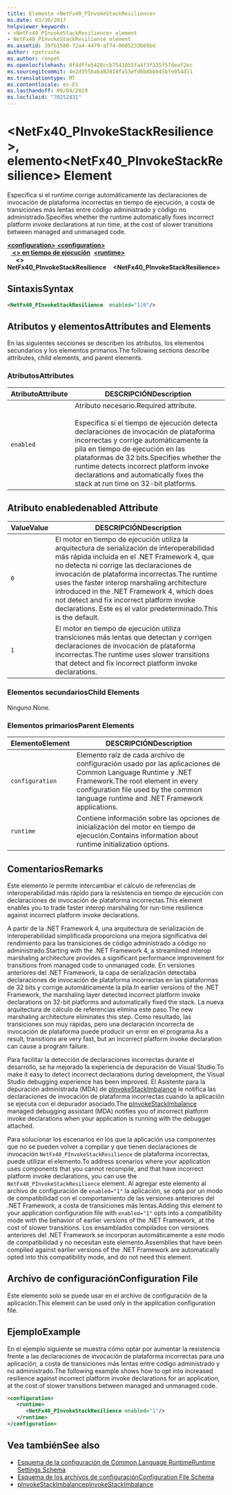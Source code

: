 ```yaml
---
title: Elemento <NetFx40_PInvokeStackResilience>
ms.date: 03/30/2017
helpviewer_keywords:
- <NetFx40_PInvokeStackResilience> element
- NetFx40_PInvokeStackResilience element
ms.assetid: 39fb1588-72a4-4479-af74-0605233b68bd
author: rpetrusha
ms.author: ronpet
ms.openlocfilehash: 8f4dffe5428ccb7541055fa4f3f335f57deaf2ec
ms.sourcegitcommit: 4e2d355baba82814fa53efd6b8bbb45bfe054d11
ms.translationtype: MT
ms.contentlocale: es-ES
ms.lasthandoff: 09/04/2019
ms.locfileid: "70252431"
---
```

# <a name="netfx40_pinvokestackresilience-element"></a><span data-ttu-id="fb9f6-102">\<NetFx40_PInvokeStackResilience >, elemento</span><span class="sxs-lookup"><span data-stu-id="fb9f6-102">\<NetFx40_PInvokeStackResilience> Element</span></span>

<span data-ttu-id="fb9f6-103">Especifica si el runtime corrige automáticamente las declaraciones de invocación de plataforma incorrectas en tiempo de ejecución, a costa de transiciones más lentas entre código administrado y código no administrado.</span><span class="sxs-lookup"><span data-stu-id="fb9f6-103">Specifies whether the runtime automatically fixes incorrect platform invoke declarations at run time, at the cost of slower transitions between managed and unmanaged code.</span></span>

<span data-ttu-id="fb9f6-104">[ **\<configuration>** ](../configuration-element.md)</span><span class="sxs-lookup"><span data-stu-id="fb9f6-104">[**\<configuration>**](../configuration-element.md)</span></span>\
<span data-ttu-id="fb9f6-105">&nbsp;&nbsp;[ **\<> en tiempo de ejecución**](runtime-element.md)</span><span class="sxs-lookup"><span data-stu-id="fb9f6-105">&nbsp;&nbsp;[**\<runtime>**](runtime-element.md)</span></span>\
<span data-ttu-id="fb9f6-106">&nbsp;&nbsp;&nbsp;&nbsp; **\<> NetFx40_PInvokeStackResilience**</span><span class="sxs-lookup"><span data-stu-id="fb9f6-106">&nbsp;&nbsp;&nbsp;&nbsp;**\<NetFx40_PInvokeStackResilience>**</span></span>  

## <a name="syntax"></a><span data-ttu-id="fb9f6-107">Sintaxis</span><span class="sxs-lookup"><span data-stu-id="fb9f6-107">Syntax</span></span>

```xml
<NetFx40_PInvokeStackResilience  enabled="1|0"/>
```

## <a name="attributes-and-elements"></a><span data-ttu-id="fb9f6-108">Atributos y elementos</span><span class="sxs-lookup"><span data-stu-id="fb9f6-108">Attributes and Elements</span></span>

<span data-ttu-id="fb9f6-109">En las siguientes secciones se describen los atributos, los elementos secundarios y los elementos primarios.</span><span class="sxs-lookup"><span data-stu-id="fb9f6-109">The following sections describe attributes, child elements, and parent elements.</span></span>

### <a name="attributes"></a><span data-ttu-id="fb9f6-110">Atributos</span><span class="sxs-lookup"><span data-stu-id="fb9f6-110">Attributes</span></span>

|<span data-ttu-id="fb9f6-111">Atributo</span><span class="sxs-lookup"><span data-stu-id="fb9f6-111">Attribute</span></span>|<span data-ttu-id="fb9f6-112">DESCRIPCIÓN</span><span class="sxs-lookup"><span data-stu-id="fb9f6-112">Description</span></span>|
|---------------|-----------------|
|`enabled`|<span data-ttu-id="fb9f6-113">Atributo necesario.</span><span class="sxs-lookup"><span data-stu-id="fb9f6-113">Required attribute.</span></span><br /><br /> <span data-ttu-id="fb9f6-114">Especifica si el tiempo de ejecución detecta declaraciones de invocación de plataforma incorrectas y corrige automáticamente la pila en tiempo de ejecución en las plataformas de 32 bits.</span><span class="sxs-lookup"><span data-stu-id="fb9f6-114">Specifies whether the runtime detects incorrect platform invoke declarations and automatically fixes the stack at run time on 32-bit platforms.</span></span>|

## <a name="enabled-attribute"></a><span data-ttu-id="fb9f6-115">Atributo enabled</span><span class="sxs-lookup"><span data-stu-id="fb9f6-115">enabled Attribute</span></span>

|<span data-ttu-id="fb9f6-116">Value</span><span class="sxs-lookup"><span data-stu-id="fb9f6-116">Value</span></span>|<span data-ttu-id="fb9f6-117">DESCRIPCIÓN</span><span class="sxs-lookup"><span data-stu-id="fb9f6-117">Description</span></span>|
|-----------|-----------------|
|`0`|<span data-ttu-id="fb9f6-118">El motor en tiempo de ejecución utiliza la arquitectura de serialización de interoperabilidad más rápida incluida en el .NET Framework 4, que no detecta ni corrige las declaraciones de invocación de plataforma incorrectas.</span><span class="sxs-lookup"><span data-stu-id="fb9f6-118">The runtime uses the faster interop marshaling architecture introduced in the .NET Framework 4, which does not detect and fix incorrect platform invoke declarations.</span></span> <span data-ttu-id="fb9f6-119">Este es el valor predeterminado.</span><span class="sxs-lookup"><span data-stu-id="fb9f6-119">This is the default.</span></span>|
|`1`|<span data-ttu-id="fb9f6-120">El motor en tiempo de ejecución utiliza transiciones más lentas que detectan y corrigen declaraciones de invocación de plataforma incorrectas.</span><span class="sxs-lookup"><span data-stu-id="fb9f6-120">The runtime uses slower transitions that detect and fix incorrect platform invoke declarations.</span></span>|

### <a name="child-elements"></a><span data-ttu-id="fb9f6-121">Elementos secundarios</span><span class="sxs-lookup"><span data-stu-id="fb9f6-121">Child Elements</span></span>

<span data-ttu-id="fb9f6-122">Ninguno.</span><span class="sxs-lookup"><span data-stu-id="fb9f6-122">None.</span></span>

### <a name="parent-elements"></a><span data-ttu-id="fb9f6-123">Elementos primarios</span><span class="sxs-lookup"><span data-stu-id="fb9f6-123">Parent Elements</span></span>

|<span data-ttu-id="fb9f6-124">Elemento</span><span class="sxs-lookup"><span data-stu-id="fb9f6-124">Element</span></span>|<span data-ttu-id="fb9f6-125">DESCRIPCIÓN</span><span class="sxs-lookup"><span data-stu-id="fb9f6-125">Description</span></span>|
|-------------|-----------------|
|`configuration`|<span data-ttu-id="fb9f6-126">Elemento raíz de cada archivo de configuración usado por las aplicaciones de Common Language Runtime y .NET Framework.</span><span class="sxs-lookup"><span data-stu-id="fb9f6-126">The root element in every configuration file used by the common language runtime and .NET Framework applications.</span></span>|
|`runtime`|<span data-ttu-id="fb9f6-127">Contiene información sobre las opciones de inicialización del motor en tiempo de ejecución.</span><span class="sxs-lookup"><span data-stu-id="fb9f6-127">Contains information about runtime initialization options.</span></span>|

## <a name="remarks"></a><span data-ttu-id="fb9f6-128">Comentarios</span><span class="sxs-lookup"><span data-stu-id="fb9f6-128">Remarks</span></span>

<span data-ttu-id="fb9f6-129">Este elemento le permite intercambiar el cálculo de referencias de interoperabilidad más rápido para la resistencia en tiempo de ejecución con declaraciones de invocación de plataforma incorrectas.</span><span class="sxs-lookup"><span data-stu-id="fb9f6-129">This element enables you to trade faster interop marshaling for run-time resilience against incorrect platform invoke declarations.</span></span>

<span data-ttu-id="fb9f6-130">A partir de la .NET Framework 4, una arquitectura de serialización de interoperabilidad simplificada proporciona una mejora significativa del rendimiento para las transiciones de código administrado a código no administrado.</span><span class="sxs-lookup"><span data-stu-id="fb9f6-130">Starting with the .NET Framework 4, a streamlined interop marshaling architecture provides a significant performance improvement for transitions from managed code to unmanaged code.</span></span> <span data-ttu-id="fb9f6-131">En versiones anteriores del .NET Framework, la capa de serialización detectaba declaraciones de invocación de plataforma incorrectas en las plataformas de 32 bits y corrige automáticamente la pila.</span><span class="sxs-lookup"><span data-stu-id="fb9f6-131">In earlier versions of the .NET Framework, the marshaling layer detected incorrect platform invoke declarations on 32-bit platforms and automatically fixed the stack.</span></span> <span data-ttu-id="fb9f6-132">La nueva arquitectura de cálculo de referencias elimina este paso.</span><span class="sxs-lookup"><span data-stu-id="fb9f6-132">The new marshaling architecture eliminates this step.</span></span> <span data-ttu-id="fb9f6-133">Como resultado, las transiciones son muy rápidas, pero una declaración incorrecta de invocación de plataforma puede producir un error en el programa.</span><span class="sxs-lookup"><span data-stu-id="fb9f6-133">As a result, transitions are very fast, but an incorrect platform invoke declaration can cause a program failure.</span></span>

<span data-ttu-id="fb9f6-134">Para facilitar la detección de declaraciones incorrectas durante el desarrollo, se ha mejorado la experiencia de depuración de Visual Studio.</span><span class="sxs-lookup"><span data-stu-id="fb9f6-134">To make it easy to detect incorrect declarations during development, the Visual Studio debugging experience has been improved.</span></span> <span data-ttu-id="fb9f6-135">El Asistente para la depuración administrada (MDA) de [pInvokeStackImbalance](../../../debug-trace-profile/pinvokestackimbalance-mda.md) le notifica las declaraciones de invocación de plataforma incorrectas cuando la aplicación se ejecuta con el depurador asociado.</span><span class="sxs-lookup"><span data-stu-id="fb9f6-135">The [pInvokeStackImbalance](../../../debug-trace-profile/pinvokestackimbalance-mda.md) managed debugging assistant (MDA) notifies you of incorrect platform invoke declarations when your application is running with the debugger attached.</span></span>

<span data-ttu-id="fb9f6-136">Para solucionar los escenarios en los que la aplicación usa componentes que no se pueden volver a compilar y que tienen declaraciones de invocación `NetFx40_PInvokeStackResilience` de plataforma incorrectas, puede utilizar el elemento.</span><span class="sxs-lookup"><span data-stu-id="fb9f6-136">To address scenarios where your application uses components that you cannot recompile, and that have incorrect platform invoke declarations, you can use the `NetFx40_PInvokeStackResilience` element.</span></span> <span data-ttu-id="fb9f6-137">Al agregar este elemento al archivo de configuración de `enabled="1"` la aplicación, se opta por un modo de compatibilidad con el comportamiento de las versiones anteriores del .NET Framework, a costa de transiciones más lentas.</span><span class="sxs-lookup"><span data-stu-id="fb9f6-137">Adding this element to your application configuration file with `enabled="1"` opts into a compatibility mode with the behavior of earlier versions of the .NET Framework, at the cost of slower transitions.</span></span> <span data-ttu-id="fb9f6-138">Los ensamblados compilados con versiones anteriores del .NET Framework se incorporan automáticamente a este modo de compatibilidad y no necesitan este elemento.</span><span class="sxs-lookup"><span data-stu-id="fb9f6-138">Assemblies that have been compiled against earlier versions of the .NET Framework are automatically opted into this compatibility mode, and do not need this element.</span></span>

## <a name="configuration-file"></a><span data-ttu-id="fb9f6-139">Archivo de configuración</span><span class="sxs-lookup"><span data-stu-id="fb9f6-139">Configuration File</span></span>

<span data-ttu-id="fb9f6-140">Este elemento solo se puede usar en el archivo de configuración de la aplicación.</span><span class="sxs-lookup"><span data-stu-id="fb9f6-140">This element can be used only in the application configuration file.</span></span>

## <a name="example"></a><span data-ttu-id="fb9f6-141">Ejemplo</span><span class="sxs-lookup"><span data-stu-id="fb9f6-141">Example</span></span>

<span data-ttu-id="fb9f6-142">En el ejemplo siguiente se muestra cómo optar por aumentar la resistencia frente a las declaraciones de invocación de plataforma incorrectas para una aplicación, a costa de transiciones más lentas entre código administrado y no administrado.</span><span class="sxs-lookup"><span data-stu-id="fb9f6-142">The following example shows how to opt into increased resilience against incorrect platform invoke declarations for an application, at the cost of slower transitions between managed and unmanaged code.</span></span>

```xml
<configuration>
   <runtime>
      <NetFx40_PInvokeStackResilience enabled="1"/>
   </runtime>
</configuration>
```

## <a name="see-also"></a><span data-ttu-id="fb9f6-143">Vea también</span><span class="sxs-lookup"><span data-stu-id="fb9f6-143">See also</span></span>

- [<span data-ttu-id="fb9f6-144">Esquema de la configuración de Common Language Runtime</span><span class="sxs-lookup"><span data-stu-id="fb9f6-144">Runtime Settings Schema</span></span>](index.md)
- [<span data-ttu-id="fb9f6-145">Esquema de los archivos de configuración</span><span class="sxs-lookup"><span data-stu-id="fb9f6-145">Configuration File Schema</span></span>](../index.md)
- [<span data-ttu-id="fb9f6-146">pInvokeStackImbalance</span><span class="sxs-lookup"><span data-stu-id="fb9f6-146">pInvokeStackImbalance</span></span>](../../../debug-trace-profile/pinvokestackimbalance-mda.md)
